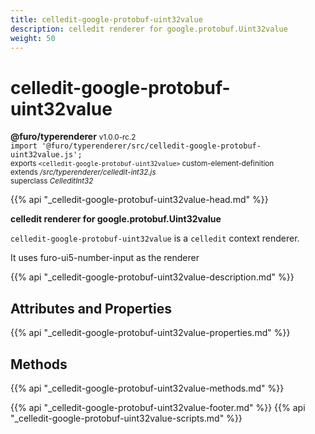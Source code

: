 ```yaml
---
title: celledit-google-protobuf-uint32value
description: celledit renderer for google.protobuf.Uint32value
weight: 50
---
```


# celledit-google-protobuf-uint32value
**@furo/typerenderer** <small>v1.0.0-rc.2</small>
<br>`import '@furo/typerenderer/src/celledit-google-protobuf-uint32value.js';`<small>
<br>exports `<celledit-google-protobuf-uint32value>` custom-element-definition
<br>extends */src/typerenderer/celledit-int32.js*
<br>superclass *CelleditInt32*</small>

{{% api "_celledit-google-protobuf-uint32value-head.md" %}}

**celledit renderer for google.protobuf.Uint32value**

`celledit-google-protobuf-uint32value` is a `celledit` context renderer.

It uses furo-ui5-number-input as the renderer

{{% api "_celledit-google-protobuf-uint32value-description.md" %}}


## Attributes and Properties
{{% api "_celledit-google-protobuf-uint32value-properties.md" %}}



## Methods
{{% api "_celledit-google-protobuf-uint32value-methods.md" %}}





{{% api "_celledit-google-protobuf-uint32value-footer.md" %}}
{{% api "_celledit-google-protobuf-uint32value-scripts.md" %}}
